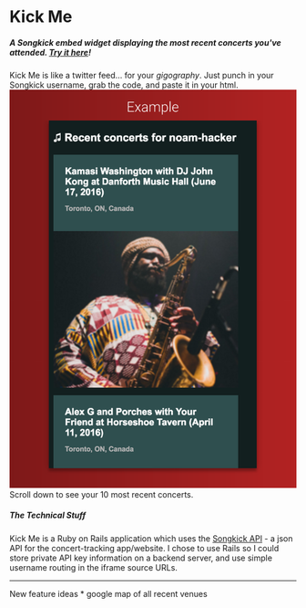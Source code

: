 # Kick Me
##### A Songkick embed widget displaying the most recent concerts you've attended. [Try it here](http://gigography.herokuapp.com/)!

Kick Me is like a twitter feed... for your *gigography*. Just punch in your Songkick username, grab the code, and paste it in your html. 
![screenshot](https://github.com/noamhacker/kick-me/blob/master/sample1.png)
Scroll down to see your 10 most recent concerts.

##### The Technical Stuff

Kick Me is a Ruby on Rails application which uses the [Songkick API](https://www.songkick.com/) - a json API for the concert-tracking app/website. I chose to use Rails so I could store private API key information on a backend server, and use simple username routing in the iframe source URLs.

<hr>
New feature ideas
* google map of all recent venues
